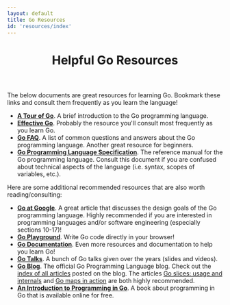 ```yaml
---
layout: default
title: Go Resources
id: 'resources/index'
---
```

<header><h1>Helpful Go Resources</h1></header>

The below documents are great resources for learning Go.
Bookmark these links and consult them frequently as you
learn the language!

* [**A Tour of Go**][1]. A brief introduction to the Go programming language.
* [**Effective Go**][2]. Probably the resource you'll consult most frequently
  as you learn Go.
* [**Go FAQ**][3]. A list of common questions and answers about the Go
  programming language. Another great resource for beginners.
* [**Go Programming Language Specification**][4]. The reference manual
  for the Go programming language. Consult this document if you are
  confused about technical aspects of the language (i.e. syntax,
  scopes of variables, etc.).

Here are some additional recommended resources that are also worth reading/consulting:

* [**Go at Google**][5]. A great article that discusses the design goals of the Go programming language.
  Highly recommended if you are interested in programming languages and/or software engineering
  (especially sections 10-17)!
* [**Go Playground**][6]. Write Go code directly in your browser!
* [**Go Documentation**][7]. Even more resources and documentation to help you learn Go!
* [**Go Talks**][8]. A bunch of Go talks given over the years (slides and videos).
* [**Go Blog**][9]. The official Go Programming Language blog. Check out the [index of all articles][10]
  posted on the blog. The articles [Go slices: usage and internals][11] and [Go maps in action][12]
  are both highly recommended.
* [**An Introduction to Programming in Go**][14]. A book about programming in Go that is available online for free.

[1]: http://tour.golang.org/
[2]: http://golang.org/doc/effective_go.html
[3]: http://golang.org/doc/faq
[4]: http://golang.org/ref/spec
[5]: http://talks.golang.org/2012/splash.article
[6]: http://play.golang.org/
[7]: http://golang.org/doc/
[8]: http://talks.golang.org/
[9]: http://blog.golang.org/
[10]: http://blog.golang.org/index
[11]: http://blog.golang.org/go-slices-usage-and-internals
[12]: http://blog.golang.org/go-maps-in-action
[13]: http://blog.golang.org/json-and-go
[14]: http://www.golang-book.com/
